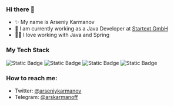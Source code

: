 ### Hi there 👋

- ✨ My name is Arseniy Karmanov
- 🔭 I am currently working as a Java Developer at [Startext GmbH](https://startext.de/)
- 👨‍💻 I love working with Java and Spring


### My Tech Stack
![Static Badge](https://img.shields.io/badge/build--blue?style=flat&logo=github&label=GitHub)
![Static Badge](https://img.shields.io/badge/build--blue?style=flat&logo=gitlab&label=GitLab)
![Static Badge](https://img.shields.io/badge/build--blue?style=flat&logo=spring&label=Spring)
![Static Badge](https://img.shields.io/badge/build--blue?style=flat&logo=springboot&label=Spring%20Boot)

### How to reach me:
- Twitter: [@arseniykarmanov](https://twitter.com/arseniykarmanov)
- Telegram: [@arskarmanoff](https://t.me/arskarmanoff)
